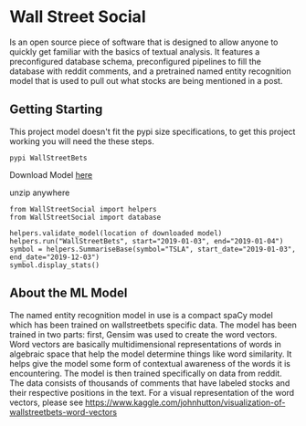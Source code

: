 # Wall Street Social
Is an open source piece of software that is 
designed to allow anyone to quickly get familiar with the basics of textual analysis. It features a preconfigured database schema, preconfigured pipelines to fill the database with reddit comments, and a pretrained named entity recognition model that is used to pull out what stocks are being mentioned in a post.

## Getting Starting
This project model doesn't fit the pypi size specifications, to get this project working you will need the these steps.

```
pypi WallStreetBets
```

Download Model [here](https://github.com/JGolafshan/WallStreetSocial/blob/master/wsb_ner.zip)

unzip anywhere

```
from WallStreetSocial import helpers
from WallStreetSocial import database

helpers.validate_model(location of downloaded model)
helpers.run("WallStreetBets", start="2019-01-03", end="2019-01-04")
symbol = helpers.SummariseBase(symbol="TSLA", start_date="2019-01-03", end_date="2019-12-03")
symbol.display_stats()
```

## About the ML Model
The named entity recognition model in use is a compact spaCy model which has been trained on wallstreetbets specific data. The model has been trained in two parts: first, Gensim was used to create the word vectors. Word vectors are basically multidimensional representations of words in algebraic space that help the model determine things like word similarity. It helps give the model some form of contextual awareness of the words it is encountering. The model is then trained specifically on data from reddit. The data consists of thousands of comments that have labeled stocks and their respective positions in the text. For a visual representation of the word vectors, please see https://www.kaggle.com/johnhutton/visualization-of-wallstreetbets-word-vectors
